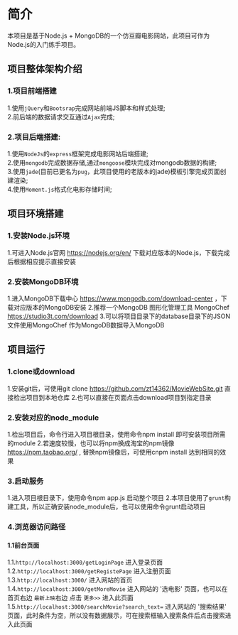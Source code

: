 # 简介
本项目是基于Node.js + MongoDB的一个仿豆瓣电影网站，此项目可作为Node.js的入门练手项目。

## 项目整体架构介绍

### 1.项目前端搭建
   1.使用`jQuery`和`Bootsrap`完成网站前端JS脚本和样式处理; <br>
   2.前后端的数据请求交互通过`Ajax`完成;

### 2.项目后端搭建:
   1.使用`NodeJs`的`express`框架完成电影网站后端搭建; <br> 
   2.使用`mongodb`完成数据存储,通过`mongoose`模块完成对mongodb数据的构建; <br>
   3.使用`jade`(目前已更名为`pug`，此项目使用的老版本的jade)模板引擎完成页面创建渲染; <br>
   4.使用`Moment.js`格式化电影存储时间;

## 项目环境搭建

### 1.安装Node.js环境
   1.可进入Node.js官网 https://nodejs.org/en/ 下载对应版本的Node.js，下载完成后根据相应提示直接安装 <br>
   
### 2.安装MongoDB环境
   1.进入MongoDB下载中心 https://www.mongodb.com/download-center ，下载对应版本的MongoDB安装
   2.推荐一个MongoDB 图形化管理工具 MongoChef https://studio3t.com/download
   3.可以将项目目录下的database目录下的JSON文件使用MongoChef 作为MongoDB数据导入MongoDB

## 项目运行

### 1.clone或download
   1.安装git后，可使用git clone https://github.com/zt14362/MovieWebSite.git 直接检出项目到本地仓库
   2.也可以直接在页面点击download项目到指定目录

### 2.安装对应的node_module
   1.检出项目后，命令行进入项目根目录，使用命令npm install 即可安装项目所需的module
   2.若速度较慢，也可以将npm换成淘宝的npm镜像 https://npm.taobao.org/ , 替换npm镜像后，可使用cnpm install 达到相同的效果
 
### 3.启动服务
   1.进入项目根目录下，使用命令npm app.js 启动整个项目
   2.本项目使用了`grunt`构建工具，所以正确安装node_module后，也可以使用命令grunt启动项目
   
### 4.浏览器访问路径

#### 1.1前台页面
   1.1.`http://localhost:3000/getLoginPage` 进入登录页面
   1.2.`http://localhost:3000/getRegistePage` 进入注册页面
   1.3.`http://localhost:3000/` 进入网站的首页
   1.4.`http://localhost:3000/getMoreMovie` 进入网站的 '选电影' 页面，也可以在首页右边 `最新上映`右边 点击 `更多>>` 进入此页面
   1.5.`http://localhost:3000/searchMovie?search_text=` 进入网站的 '搜索结果' 页面，此时条件为空，所以没有数据展示，可在搜索框输入搜索条件后点击搜索进入此页面
   
   
   
